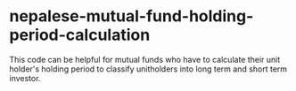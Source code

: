 # nepalese-mutual-fund-holding-period-calculation
This code can be helpful for mutual funds who have to calculate their unit holder's holding period to classify unitholders into long term and short term investor. 
